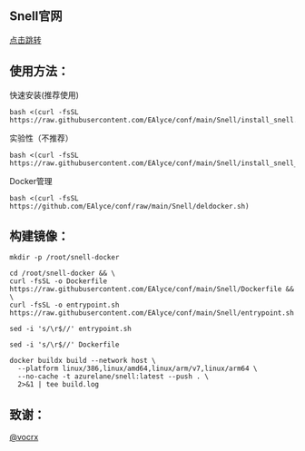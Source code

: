 ## Snell官网

[点击跳转](https://kb.nssurge.com/surge-knowledge-base/zh/release-notes/snell)

## 使用方法：
快速安装(推荐使用)
```
bash <(curl -fsSL https://raw.githubusercontent.com/EAlyce/conf/main/Snell/install_snell.sh)
```
实验性（不推荐）
```
bash <(curl -fsSL https://raw.githubusercontent.com/EAlyce/conf/main/Snell/install_snell_dev.sh)
```

Docker管理

```
bash <(curl -fsSL https://github.com/EAlyce/conf/raw/main/Snell/deldocker.sh)
```


## 构建镜像：

```
mkdir -p /root/snell-docker
```
```
cd /root/snell-docker && \
curl -fsSL -o Dockerfile https://raw.githubusercontent.com/EAlyce/conf/main/Snell/Dockerfile && \
curl -fsSL -o entrypoint.sh https://raw.githubusercontent.com/EAlyce/conf/main/Snell/entrypoint.sh

```
```
sed -i 's/\r$//' entrypoint.sh
```
```
sed -i 's/\r$//' Dockerfile
```

```
docker buildx build --network host \
  --platform linux/386,linux/amd64,linux/arm/v7,linux/arm64 \
  --no-cache -t azurelane/snell:latest --push . \
  2>&1 | tee build.log

```


 ## 致谢：
 [ @vocrx](https://github.com/vocrx)
